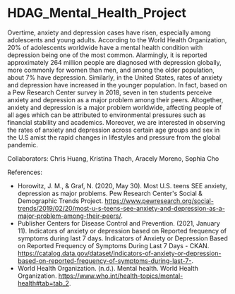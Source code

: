 # HDAG_Mental_Health_Project

Overtime, anxiety and depression cases have risen, especially among adolescents and young adults. 
According to the World Health Organization, 20% of adolescents worldwide have a mental 
health condition with depression being one of the most common. Alarmingly, it is reported approximately 264 million people are 
diagnosed with depression globally, more commonly for women than men, and among the older population, about 7% have depression. 
Similarly, in the United States, rates of anxiety and depression have increased in the younger population. 
In fact, based on a Pew Research Center survey in 2018, seven in ten students perceive anxiety and depression
as a major problem among their peers. Altogether, anxiety and depression is a major problem worldwide,
affecting people of all ages which can be attributed to environmental pressures such as financial stability and academics.
Moreover, we are interested in observing the rates of anxiety and depression across certain age groups and sex in the
U.S amist the rapid changes in lifestyles and pressure from the global pandemic.

Collaborators: Chris Huang, Kristina Thach, Aracely Moreno, Sophia Cho

References:
- Horowitz, J. M., & Graf, N. (2020, May 30). Most U.S. teens SEE anxiety, depression as major problems. 
Pew Research Center's Social & Demographic Trends Project. https://www.pewresearch.org/social-trends/2019/02/20/most-u-s-teens-see-anxiety-and-depression-as-a-major-problem-among-their-peers/.
- Publisher Centers for Disease Control and Prevention. (2021, January 11). Indicators of anxiety or depression based on Reported frequency of symptoms during last 7 days. Indicators of Anxiety or Depression Based on Reported Frequency of Symptoms During Last 7 Days - CKAN. https://catalog.data.gov/dataset/indicators-of-anxiety-or-depression-based-on-reported-frequency-of-symptoms-during-last-7-.
- World Health Organization. (n.d.). Mental health. World Health Organization. https://www.who.int/health-topics/mental-health#tab=tab_2. 

